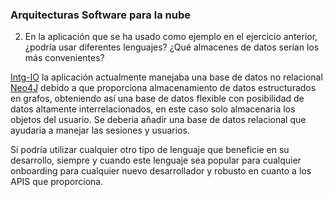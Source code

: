 
### Arquitecturas Software para la nube 


2. En la aplicación que se ha usado como ejemplo en el ejercicio anterior, ¿podría usar diferentes lenguajes? ¿Qué almacenes de datos serían los más convenientes?

[Intg-IO](https://github.com/Kevincamp/IntgIO.git) la aplicación actualmente manejaba una base de datos no relacional [Neo4J](https://neo4j.com) debido a que proporciona almacenamiento de datos estructurados en grafos, obteniendo así una base de datos flexible con posibilidad de datos altamente interrelacionados, en este caso solo almacenaria los objetos del usuario. Se deberia añadir una base de datos relacional que ayudaria a manejar las sesiones y usuarios. 

Sí podría utilizar cualquier otro tipo de lenguaje que beneficie en su desarrollo, siempre y cuando este lenguaje sea popular para cualquier onboarding para cualquier nuevo desarrollador y robusto en cuanto a los APIS que proporciona.